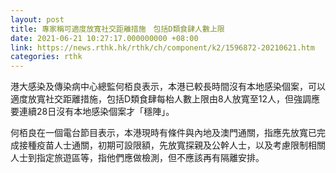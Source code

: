 ```yaml
---
layout: post
title: 專家稱可適度放寬社交距離措施　包括D類食肆人數上限
date: 2021-06-21 10:27:17.000000000 +08:00
link: https://news.rthk.hk/rthk/ch/component/k2/1596872-20210621.htm
categories: rthk
---
```


港大感染及傳染病中心總監何栢良表示，本港已較長時間沒有本地感染個案，可以適度放寬社交距離措施，包括D類食肆每枱人數上限由8人放寬至12人，但強調應要連續28日沒有本地感染個案才「穩陣」。

何栢良在一個電台節目表示，本港現時有條件與內地及澳門通關，指應先放寬已完成接種疫苗人士通關，初期可設限額，先放寬探親及公幹人士，以及考慮限制相關人士到指定旅遊區等，指他們應做檢測，但不應該再有隔離安排。
